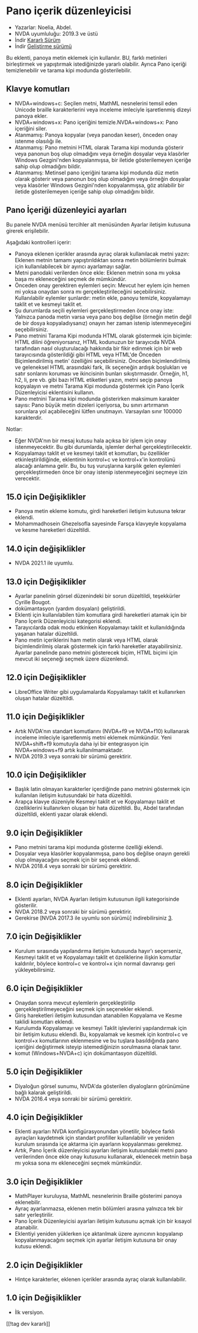 # Pano içerik düzenleyicisi #

*	Yazarlar: Noelia, Abdel.
*	NVDA uyumluluğu: 2019.3 ve üstü
*	İndir [Kararlı Sürüm][1]
*	İndir [Geliştirme sürümü][2]

Bu eklenti, panoya metin eklemek için kullanılır. BU, farklı metinleri
birleştirmek ve yapıştırmak istediğinizde yararlı olabilir. Ayrıca Pano
içeriği temizlenebilir ve tarama kipi modunda gösterilebilir.

## Klavye komutları ##
*	NVDA+windows+c: Seçilen metni, MathML nesnelerini temsil eden Unicode
  braille karakterlerini veya inceleme imleciyle işaretlenmiş dizeyi panoya
  ekler.
*	NVDA+windows+x: Pano içeriğini temizle.NVDA+windows+x: Pano içeriğini
  siler.
*	Atanmamış: Panoya kopyalar (veya panodan keser), önceden onay istenme
  olasılığı ile.
*	Atanmamış: Pano metnini HTML olarak Tarama kipi  modunda gösterir veya
  panonun boş olup olmadığını veya örneğin dosyalar veya klasörler Windows
  Gezgini'nden kopyalanmışsa, bir iletide gösterilemeyen içeriğe sahip olup
  olmadığını bildir.
*	Atanmamış: Metinsel pano içeriğini tarama kipi modunda düz metin olarak
  gösterir veya panonun boş olup olmadığını veya örneğin dosyalar veya
  klasörler Windows Gezgini'nden kopyalanmışsa, göz atılabilir bir iletide
  gösterilemeyen içeriğe sahip olup olmadığını bildir.


## Pano İçeriği düzenleyici ayarları ##

Bu panele NVDA menüsü tercihler alt menüsünden  Ayarlar iletişim kutusuna
girerek erişilebilir.

Aşağıdaki kontrolleri içerir:

* Panoya eklenen içerikler arasında ayraç olarak kullanılacak metni yazın:
  Eklenen metnin tamamı yapıştırıldıktan sonra metin bölümlerini bulmak için
  kullanılabilecek bir ayırıcı ayarlamayı sağlar.
* Metni panodaki verilerden önce ekle: Eklenen metnin sona mı yoksa başa mı
  ekleneceğini seçmek de mümkündür.
* Önceden onay gerektiren eylemleri seçin: Mevcut her eylem için hemen mi
  yoksa onaydan sonra mı gerçekleştirileceğini
  seçebilirsiniz. Kullanılabilir eylemler şunlardır: metin ekle, panoyu
  temizle, kopyalamayı taklit et ve kesmeyi taklit et.
* Şu durumlarda seçili eylemleri gerçekleştirmeden önce onay iste: Yalnızca
  panoda metin varsa veya pano boş değilse (örneğin metin değil de bir dosya
  kopyaladıysanız) onayın her zaman istenip istenmeyeceğini seçebilirsiniz.
* Pano metnini Tarama Kipi modunda HTML olarak göstermek için biçimle: HTML
  dilini öğreniyorsanız, HTML kodunuzun bir tarayıcıda NVDA tarafından nasıl
  oluşturulacağı hakkında bir fikir edinmek için bir web tarayıcısında
  gösterildiği gibi HTML veya HTML'de Önceden Biçimlendirilmiş metin'
  özelliğini seçebilirsiniz. Önceden biçimlendirilmiş ve geleneksel HTML
  arasındaki fark, ilk seçeneğin ardışık boşlukları ve satır sonlarını
  koruması ve ikincisinin bunları sıkıştırmasıdır. Örneğin, h1, h2, li, pre
  vb. gibi bazı HTML etiketleri yazın, metni seçip panoya kopyalayın ve
  metni Tarama Kipi modunda göstermek için Pano İçerik Düzenleyicisi
  eklentisini kullanın.
* Pano metnini Tarama kipi modunda gösterirken maksimum karakter sayısı:
  Pano büyük metin dizeleri içeriyorsa, bu sınırı artırmanın sorunlara yol
  açabileceğini lütfen unutmayın. Varsayılan sınır 100000 karakterdir.

Notlar:

*	Eğer NVDA'nın bir mesaj kutusu hala açıksa bir işlem için onay
  istenmeyecektir. Bu gibi durumlarda, işlemler derhal
  gerçekleştirilecektir.
*	Kopyalamayı taklit et ve kesmeyi taklit et komutları, bu özellikler
  etkinleştirildiğinde, eklentinin kontrol+c ve kontrol+x'in kontrolünü
  alacağı anlamına gelir. Bu, bu tuş vuruşlarına karşılık gelen eylemleri
  gerçekleştirmeden önce bir onay istenip istenmeyeceğini seçmeye izin
  verecektir.

## 15.0 için Değişiklikler
* Panoya metin ekleme komutu, girdi hareketleri iletişim kutusuna tekrar
  eklendi.
* Mohammadhosein Ghezelsofla sayesinde Farsça klavyeyle kopyalama ve kesme
  hareketleri düzeltildi.

## 14.0 için değişiklikler
* NVDA 2021.1 ile uyumlu.

## 13.0 için Değişiklikler
* Ayarlar panelinin görsel düzenindeki bir sorun düzeltildi, teşekkürler
  Cyrille Bougot.
* dokümantasyon (yardım dosyaları) geliştirildi.
* Eklenti için kullanılabilen tüm komutlara girdi hareketleri atamak için
  bir Pano İçerik Düzenleyicisi kategorisi eklendi.
* Tarayıcılarda odak modu etkinken Kopyalamayı taklit et  kullanıldığında
  yaşanan hatalar düzeltildi.
* Pano metin içeriklerini ham metin olarak veya HTML olarak biçimlendirilmiş
  olarak göstermek için farklı hareketler atayabilirsiniz. Ayarlar panelinde
  pano metnini gösterecek biçim, HTML biçimi için mevcut iki seçeneği seçmek
  üzere düzenlendi.

## 12.0 için Değişiklikler
* LibreOffice Writer gibi uygulamalarda Kopyalamayı taklit et  kullanırken
  oluşan hatalar düzeltildi.

## 11.0 için Değişiklikler
* Artık NVDA'nın standart komutlarını (NVDA+f9 ve NVDA+f10) kullanarak
  inceleme imleciyle işaretlenmiş metni eklemek mümkündür. Yeni
  NVDA+shift+f9 komutuyla daha iyi bir entegrasyon için NVDA+windows+f9
  artık kullanılmamaktadır.
* NVDA 2019.3 veya sonraki bir sürümü gerektirir.

## 10.0 için Değişiklikler
* Başlık latin olmayan karakterler içerdiğinde pano metnini göstermek için
  kullanılan iletişim kutusundaki bir hata düzeltildi.
* Arapça klavye düzeniyle Kesmeyi taklit et   ve Kopyalamayı taklit et
  özelliklerini kullanırken oluşan bir hata düzeltildi. Bu, Abdel tarafından
  düzeltildi, eklenti yazar olarak eklendi.

## 9.0 için Değişiklikler

* Pano metnini tarama kipi modunda gösterme özelliği eklendi.
* Dosyalar veya klasörler kopyalanmışsa, pano boş değilse onayın gerekli
  olup olmayacağını seçmek için bir seçenek eklendi.
* NVDA 2018.4 veya sonraki bir sürümü gerektirir.

## 8.0 için Değişiklikler ##

* Eklenti ayarları, NVDA Ayarları iletişim kutusunun ilgili kategorisinde
  gösterilir.
* NVDA 2018.2 veya sonraki bir sürümü gerektirir.
* Gerekirse [NVDA 2017.3 ile uyumlu son sürümü] indirebilirsiniz [3].

## 7.0 için Değişiklikler

* Kurulum sırasında yapılandırma iletişim kutusunda hayır'ı seçerseniz,
  Kesmeyi taklit et   ve Kopyalamayı taklit et    özeliklerine ilişkin
  komutlar kaldırılır, böylece kontrol+c ve kontrol+x için normal davranışı
  geri yükleyebilirsiniz.

## 6.0 için Değişiklikler

*	 Onaydan sonra mevcut eylemlerin gerçekleştirilip gerçekleştirilmeyeceğini seçmek için seçenekler eklendi.
*	 Giriş hareketleri iletişim kutusundan atanabilen Kopyalama  ve Kesme taklidi komutları eklendi.
*	 Kurulumda Kopyalamayı ve kesmeyi Taklit işlevlerini yapılandırmak için bir iletişim kutusu eklendi. Bu, kopyalamak ve kesmek için kontrol+c ve kontrol+x komutlarının eklenmesine ve bu tuşlara basıldığında pano içeriğini değiştirmek isteyip istemediğinizin sorulmasına olanak tanır.
*	 komut (Windows+NVDA+c) için dokümantasyon düzeltildi.

## 5.0 için Değişiklikler ##

*	Diyaloğun görsel sunumu, NVDA'da gösterilen diyalogların görünümüne bağlı
  kalarak geliştirildi.
*	NVDA 2016.4 veya sonraki bir sürümü gerektirir.

## 4.0 için Değişiklikler ##
*	Eklenti ayarları NVDA konfigürasyonundan yönetilir, böylece farklı
  ayraçları kaydetmek için standart profiller kullanılabilir ve yeniden
  kurulum sırasında içe aktarma için ayarların kopyalanması gerekmez.
*	Artık, Pano İçerik düzenleyicisi ayarları iletişim kutusundaki metni pano
  verilerinden önce ekle onay kutusunu kullanarak, eklenecek metnin  başa mı
  yoksa sona mı ekleneceğini seçmek mümkündür.

## 3.0 için Değişiklikler ##
*	MathPlayer kuruluysa, MathML nesnelerinin Braille gösterimi panoya
  eklenebilir.
*	Ayraç ayarlanmazsa, eklenen metin bölümleri arasına yalnızca tek bir satır
  yerleştirilir.
*	Pano İçerik Düzenleyicisi ayarları iletişim kutusunu açmak için bir
  kısayol atanabilir.
*	Eklentiyi yeniden yüklerken içe aktarılmak üzere ayırıcının kopyalanıp
  kopyalanmayacağını seçmek için ayarlar iletişim kutusuna bir onay kutusu
  eklendi.

## 2.0 için Değişiklikler ##
*	Hintçe karakterler, eklenen içerikler arasında ayraç olarak
  kullanılabilir.

## 1.0 için Değişiklikler ##
*	İlk versiyon.

[[!tag dev kararlı]]

[1]: https://addons.nvda-project.org/files/get.php?file=ccd

[2]: https://addons.nvda-project.org/files/get.php?file=ccd-dev

[3]: https://addons.nvda-project.org/files/get.php?file=ccd-o

